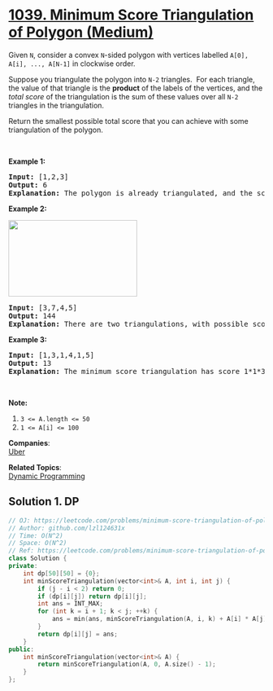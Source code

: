 # [1039. Minimum Score Triangulation of Polygon (Medium)](https://leetcode.com/problems/minimum-score-triangulation-of-polygon/)

<p>Given <code>N</code>, consider a convex <code>N</code>-sided polygon with vertices labelled <code>A[0], A[i], ..., A[N-1]</code>&nbsp;in clockwise order.</p>

<p>Suppose you triangulate the polygon into <code>N-2</code> triangles.&nbsp; For each triangle, the value of that triangle is the <strong>product</strong>&nbsp;of the labels of the vertices, and the <em>total score</em> of the triangulation is the sum of these values over all <code>N-2</code> triangles in the triangulation.</p>

<p>Return the smallest possible total score that you can achieve with some triangulation of the polygon.</p>

<p>&nbsp;</p>

<ol>
</ol>

<div>
<p><strong>Example 1:</strong></p>

<pre><strong>Input: </strong><span id="example-input-1-1">[1,2,3]</span>
<strong>Output: </strong><span id="example-output-1">6</span>
<strong>Explanation: </strong>The polygon is already triangulated, and the score of the only triangle is 6.
</pre>

<div>
<p><strong>Example 2:</strong></p>

<p><img alt="" src="https://assets.leetcode.com/uploads/2019/05/01/minimum-score-triangulation-of-polygon-1.png" style="width: 253px; height: 150px;"></p>

<pre><strong>Input: </strong><span id="example-input-2-1">[3,7,4,5]</span>
<strong>Output: </strong><span id="example-output-2">144</span>
<strong>Explanation: </strong>There are two triangulations, with possible scores: 3*7*5 + 4*5*7 = 245, or 3*4*5 + 3*4*7 = 144.  The minimum score is 144.
</pre>

<div>
<p><strong>Example 3:</strong></p>

<pre><strong>Input: </strong><span id="example-input-3-1">[1,3,1,4,1,5]</span>
<strong>Output: </strong><span id="example-output-3">13</span>
<strong>Explanation: </strong>The minimum score triangulation has score 1*1*3 + 1*1*4 + 1*1*5 + 1*1*1 = 13.
</pre>

<p>&nbsp;</p>

<p><strong>Note:</strong></p>

<ol>
	<li><code>3 &lt;= A.length &lt;= 50</code></li>
	<li><code>1 &lt;= A[i] &lt;= 100</code></li>
</ol>
</div>
</div>
</div>

**Companies**:  
[Uber](https://leetcode.com/company/uber)

**Related Topics**:  
[Dynamic Programming](https://leetcode.com/tag/dynamic-programming/)

## Solution 1. DP

```cpp
// OJ: https://leetcode.com/problems/minimum-score-triangulation-of-polygon/
// Author: github.com/lzl124631x
// Time: O(N^2)
// Space: O(N^2)
// Ref: https://leetcode.com/problems/minimum-score-triangulation-of-polygon/discuss/286753/C%2B%2B-with-picture
class Solution {
private:
    int dp[50][50] = {0};
    int minScoreTriangulation(vector<int>& A, int i, int j) {
        if (j - i < 2) return 0;
        if (dp[i][j]) return dp[i][j];
        int ans = INT_MAX;
        for (int k = i + 1; k < j; ++k) {
            ans = min(ans, minScoreTriangulation(A, i, k) + A[i] * A[j] * A[k] + minScoreTriangulation(A, k, j));
        }
        return dp[i][j] = ans;
    }
public:
    int minScoreTriangulation(vector<int>& A) {
        return minScoreTriangulation(A, 0, A.size() - 1);
    }
};
```